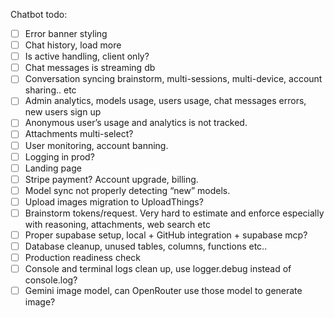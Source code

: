 Chatbot todo:

- [ ] Error banner styling
- [ ] Chat history, load more
- [ ] Is active handling, client only?
- [ ] Chat messages is streaming db
- [ ] Conversation syncing brainstorm, multi-sessions, multi-device, account sharing.. etc
- [ ] Admin analytics, models usage, users usage, chat messages errors, new users sign up
- [ ] Anonymous user’s usage and analytics is not tracked.
- [ ] Attachments multi-select?
- [ ] User monitoring, account banning.
- [ ] Logging in prod?
- [ ] Landing page
- [ ] Stripe payment? Account upgrade, billing.
- [ ] Model sync not properly detecting “new” models.
- [ ] Upload images migration to UploadThings?
- [ ] Brainstorm tokens/request. Very hard to estimate and enforce especially with reasoning, attachments, web search etc
- [ ] Proper supabase setup, local + GitHub integration + supabase mcp?
- [ ] Database cleanup, unused tables, columns, functions etc..
- [ ] Production readiness check
- [ ] Console and terminal logs clean up, use logger.debug instead of console.log?
- [ ] Gemini image model, can OpenRouter use those model to generate image?
